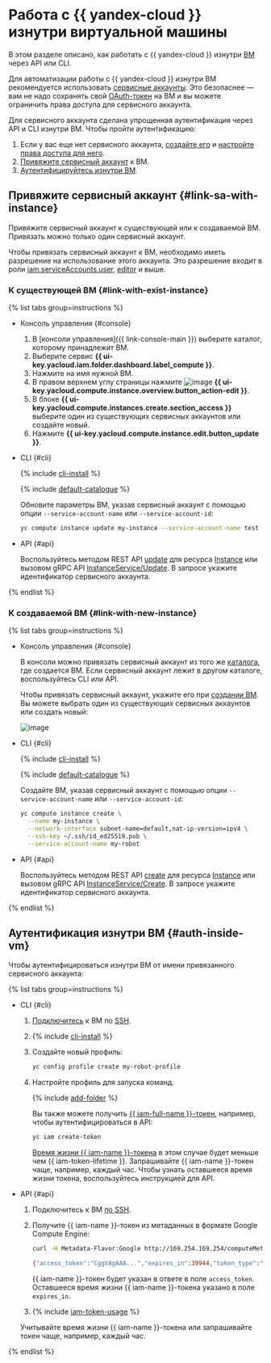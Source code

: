 # Работа с {{ yandex-cloud }} изнутри виртуальной машины

В этом разделе описано, как работать с {{ yandex-cloud }} изнутри [ВМ](../../concepts/vm.md) через API или CLI.

Для автоматизации работы с {{ yandex-cloud }} изнутри ВМ рекомендуется использовать [сервисные аккаунты](../../../iam/concepts/users/service-accounts.md). Это безопаснее — вам не надо сохранять свой [OAuth-токен](../../../iam/concepts/authorization/oauth-token.md) на ВМ и вы можете ограничить права доступа для сервисного аккаунта.

Для сервисного аккаунта сделана упрощенная аутентификация через API и CLI изнутри ВМ. Чтобы пройти аутентификацию:
1. Если у вас еще нет сервисного аккаунта, [создайте его](../../../iam/operations/sa/create.md) и [настройте права доступа для него](../../../iam/operations/sa/assign-role-for-sa.md).
1. [Привяжите сервисный аккаунт](#link-sa-with-instance) к ВМ.
1. [Аутентифицируйтесь изнутри ВМ](#auth-inside-vm).

## Привяжите сервисный аккаунт {#link-sa-with-instance}

Привяжите сервисный аккаунт к существующей или к создаваемой ВМ. Привязать можно только один сервисный аккаунт.

Чтобы привязать сервисный аккаунт к ВМ, необходимо иметь разрешение на использование этого аккаунта. Это разрешение входит в роли [iam.serviceAccounts.user](../../../iam/security/index.md#iam-serviceAccounts-user), [editor](../../../iam/roles-reference.md#editor) и выше.

### К существующей ВМ {#link-with-exist-instance}

{% list tabs group=instructions %}

- Консоль управления {#console}

  1. В [консоли управления]({{ link-console-main }}) выберите каталог, которому принадлежит ВМ.
  1. Выберите сервис **{{ ui-key.yacloud.iam.folder.dashboard.label_compute }}**.
  1. Нажмите на имя нужной ВМ.
  1. В правом верхнем углу страницы нажмите ![image](../../../_assets/pencil.svg) **{{ ui-key.yacloud.compute.instance.overview.button_action-edit }}**.
  1. В блоке **{{ ui-key.yacloud.compute.instances.create.section_access }}** выберите один из существующих сервисных аккаунтов или создайте новый.
  1. Нажмите **{{ ui-key.yacloud.compute.instance.edit.button_update }}**.

- CLI {#cli}

  {% include [cli-install](../../../_includes/cli-install.md) %}

  {% include [default-catalogue](../../../_includes/default-catalogue.md) %}

  Обновите параметры ВМ, указав сервисный аккаунт с помощью опции `--service-account-name` или `--service-account-id`:

  ```bash
  yc compute instance update my-instance --service-account-name test
  ```

- API {#api}

  Воспользуйтесь методом REST API [update](../../api-ref/Instance/update.md) для ресурса [Instance](../../api-ref/Instance/) или вызовом gRPC API [InstanceService/Update](../../api-ref/grpc/instance_service.md#Update). В запросе укажите идентификатор сервисного аккаунта.

{% endlist %}

### К создаваемой ВМ {#link-with-new-instance}

{% list tabs group=instructions %}

- Консоль управления {#console}

  В консоли можно привязать сервисный аккаунт из того же [каталога](../../../resource-manager/concepts/resources-hierarchy.md#folder), где создается ВМ. Если сервисный аккаунт лежит в другом каталоге, воспользуйтесь CLI или API.

  Чтобы привязать сервисный аккаунт, укажите его при [создании ВМ](../index.md#vm-create). Вы можете выбрать один из существующих сервисных аккаунтов или создать новый:

  ![image](../../../_assets/compute/connect-sa.png)

- CLI {#cli}

  {% include [cli-install](../../../_includes/cli-install.md) %}

  {% include [default-catalogue](../../../_includes/default-catalogue.md) %}

  Создайте ВМ, указав сервисный аккаунт с помощью опции `--service-account-name` или `--service-account-id`:

  ```bash
  yc compute instance create \
    --name my-instance \
    --network-interface subnet-name=default,nat-ip-version=ipv4 \
    --ssh-key ~/.ssh/id_ed25519.pub \
    --service-account-name my-robot
  ```

- API {#api}

  Воспользуйтесь методом REST API [create](../../api-ref/Instance/create.md) для ресурса [Instance](../../api-ref/Instance/) или вызовом gRPC API [InstanceService/Create](../../api-ref/grpc/instance_service.md#Create). В запросе укажите идентификатор сервисного аккаунта.

{% endlist %}

## Аутентификация изнутри ВМ {#auth-inside-vm}

Чтобы аутентифицироваться изнутри ВМ от имени привязанного сервисного аккаунта:

{% list tabs group=instructions %}

- CLI {#cli}

  1. [Подключитесь](../vm-connect/ssh.md) к ВМ по [SSH](../../../glossary/ssh-keygen.md).

  1. {% include [cli-install](../../../_includes/cli-install.md) %}

  1. Создайте новый профиль:

     ```bash
     yc config profile create my-robot-profile
     ```


  1. Настройте профиль для запуска команд.

     {% include [add-folder](../../../_includes/cli-add-folder.md) %}

     Вы также можете получить [{{ iam-full-name }}-токен](../../../iam/concepts/authorization/iam-token.md), например, чтобы аутентифицироваться в API:

     ```bash
     yc iam create-token
     ```

     [Время жизни {{ iam-name }}-токена](../../../iam/concepts/authorization/iam-token.md#lifetime) в этом случае будет меньше чем {{ iam-token-lifetime }}. Запрашивайте {{ iam-name }}-токен чаще, например, каждый час. Чтобы узнать оставшееся время жизни токена, воспользуйтесь инструкцией для API.

- API {#api}

  1. Подключитесь к ВМ [по SSH](../vm-connect/ssh.md).
  1. Получите {{ iam-name }}-токен из метаданных в формате Google Compute Engine:

     ```bash
     curl -H Metadata-Flavor:Google http://169.254.169.254/computeMetadata/v1/instance/service-accounts/default/token

     {"access_token":"CggVAgAAA...","expires_in":39944,"token_type":"Bearer"}
     ```

     {{ iam-name }}-токен будет указан в ответе в поле `access_token`. Оставшееся время жизни {{ iam-name }}-токена указано в поле `expires_in`.

  1. {% include [iam-token-usage](../../../_includes/iam-token-usage.md) %}

    Учитывайте время жизни {{ iam-name }}-токена или запрашивайте токен чаще, например, каждый час.

{% endlist %}